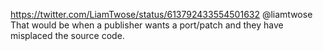https://twitter.com/LiamTwose/status/613792433554501632 @liamtwose That would be when a publisher wants a port/patch and they have misplaced the source code.